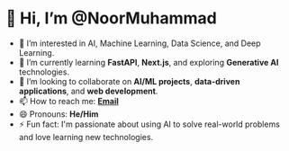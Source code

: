 # 👋 Hi, I’m @NoorMuhammad

- 👀 I’m interested in AI, Machine Learning, Data Science, and Deep Learning.
- 🌱 I’m currently learning **FastAPI**, **Next.js**, and exploring **Generative AI** technologies.
- 💞️ I’m looking to collaborate on **AI/ML projects**, **data-driven applications**, and **web development**.
- 📫 How to reach me: **[Email](mailto:nm260188@gmail.com)** 
- 😄 Pronouns: **He/Him**
- ⚡ Fun fact: I'm passionate about using AI to solve real-world problems and love learning new technologies.

<!---
NoorMuhammad106/NoorMuhammad106 is a ✨ special ✨ repository because its `README.md` (this file) appears on your GitHub profile.
You can click the Preview link to take a look at your changes.
--->
